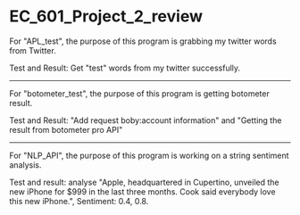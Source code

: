 # EC_601_Project_2_review

For "APL_test", the purpose of this program is grabbing my twitter words from Twitter.

Test and Result: Get "test" words from my twitter successfully.

______________________________________________________________________________________

For "botometer_test", the purpose of this program is getting botometer result.

Test and Result: "Add request boby:account information" and "Getting the result from botometer pro API"

______________________________________________________________________________________

For "NLP_API", the purpose of this program is working on a string sentiment analysis.

Test and result: analyse "Apple, headquartered in Cupertino, unveiled the new iPhone for $999 in the last three months. Cook said everybody love this new iPhone.", Sentiment: 0.4, 0.8.
